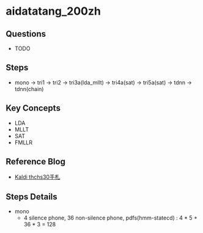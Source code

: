 # aidatatang_200zh
## Questions
- TODO
## Steps
- mono -> tri1 -> tri2 -> tri3a(lda_mllt) -> tri4a(sat) -> tri5a(sat) -> tdnn -> tdnn(chain)
## Key Concepts
- LDA
- MLLT
- SAT
- FMLLR
## Reference Blog
- [Kaldi thchs30手札][1]

## Steps Details
- mono
    - 4 silence phone, 36 non-silence phone, pdfs(hmm-statecd) : 4 * 5 + 36 * 3 = 128

[1]:http://pelhans.com/tags/#ASR